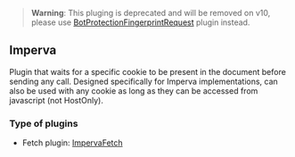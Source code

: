 > **Warning**: This pluging is deprecated and will be removed on v10, please use [BotProtectionFingerprintRequest](../bot-protection-fingerprint/) plugin instead.

## Imperva

Plugin that waits for a specific cookie to be present in the document before sending any call.
Designed specifically for Imperva implementations, can also be used with any cookie as long as they can be accessed from javascript (not HostOnly).

### Type of plugins

- Fetch plugin: [ImpervaFetch](./imperva.fetch.ts)
